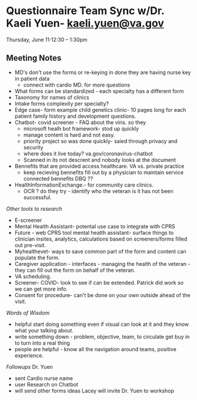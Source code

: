 # Questionnaire Team Sync w/Dr. Kaeli Yuen- kaeli.yuen@va.gov
Thursday, June 11⋅12:30 – 1:30pm

## Meeting Notes
- MD's don't use the forms or re-keying in done they are having nurse key in patient data
  - connect with cardio MD. for more questions
- What forms can be standardized - each specialty has a different form
- Taxonomy for names of clinics
- Intake forms complexity per specialty? 
- Edge case- form example child genetics clinic- 10 pages long for each patient family history and development questions.
- Chatbot- covid screener - FAQ about the viris. so they
  - microsoft healh bot framework- stod up quickly
  - manage content is hard and not easy. 
  - priority project so was done quickly- saied through privacy and security
  - where does it live today? va.gov/coronavirus-chatbot
  - Scanned in its not descrent and nobody looks at the document
- Bennefits that are provided access healthcare. VA vs. private practice
  - keep recieving bennefits fill out by a physician to maintain service connected bennefits DBQ ?? 
- HealthInformationExchange.- for community care clinics.
  - OCR ? do they try - identify who the veteran is it has not been successful.  

*Other tools to research*
- E-screener
- Mental Health Assistant- potental use case to integrate with CPRS
- Future - web CPRS tool mental health assistant- surface things to clinician insites, analytics, calculations based on screeners/forms filled out pre-visit. 
- Myhealthevet- ways to save common part of the form and content can populate the form.
- Caregiver application - interfaces - managing the health of the veteran - they can fill out the form on behalf of the veteran.
- VA scheduling. 
- Screener- COVID- look to see if can be extended. Patrick did work so we can get more info.  
- Consent for procedure- can't be done on your own outside ahead of the visit. 

*Words of Wisdom*
- helpful start doing something even if visual can look at it and they know what your talking about. 
- write something down - problem, objective, team, to circulate get buy in to turn into a real thing
- people are helpful - know all the navigation around teams, positive experience. 

*Followups* 
Dr. Yuen
- sent Cardio nurse name
- user Research on Chatbot
- will send other forms ideas
Lacey will invite Dr. Yuen to workshop 


  
  

